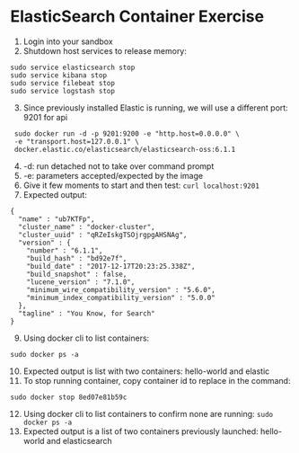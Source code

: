 # ElasticSearch Container Exercise #

1. Login into your sandbox
2. Shutdown host services to release memory:   
  ```
  sudo service elasticsearch stop
  sudo service kibana stop
  sudo service filebeat stop
  sudo service logstash stop
  ```
3. Since previously installed Elastic is running, we will use a different port: 9201 for api
  ```
   sudo docker run -d -p 9201:9200 -e "http.host=0.0.0.0" \
   -e "transport.host=127.0.0.1" \
   docker.elastic.co/elasticsearch/elasticsearch-oss:6.1.1
  ```
4. -d: run detached not to take over command prompt
5. -e: parameters accepted/expected by the image
6. Give it few moments to start and then test: ```curl localhost:9201```
7. Expected output:
  ```
  {
    "name" : "ub7KTFp",
    "cluster_name" : "docker-cluster",
    "cluster_uuid" : "qRZeIskgTSOjrgpgAHSNAg",
    "version" : {
      "number" : "6.1.1",
      "build_hash" : "bd92e7f",
      "build_date" : "2017-12-17T20:23:25.338Z",
      "build_snapshot" : false,
      "lucene_version" : "7.1.0",
      "minimum_wire_compatibility_version" : "5.6.0",
      "minimum_index_compatibility_version" : "5.0.0"
    },
    "tagline" : "You Know, for Search"
  }
  ```
9. Using docker cli to list containers:
```
sudo docker ps -a
```
10. Expected output is list with two containers: hello-world and elastic
11. To stop running container, copy container id to replace in the command: 
  ```
  sudo docker stop 8ed07e81b59c
  ```
12. Using docker cli to list containers to confirm none are running: ```sudo docker ps -a```
13. Expected output is a list of two containers previously launched: hello-world and elasticsearch
